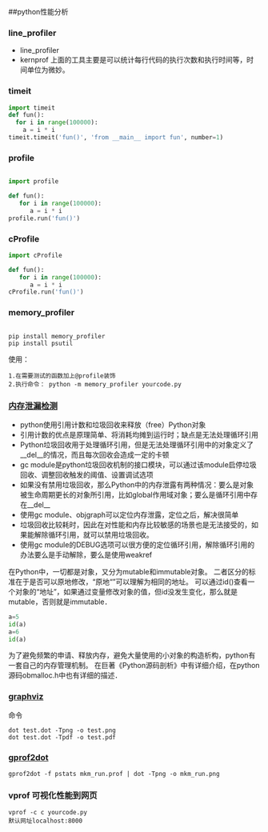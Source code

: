 ##python性能分析

### line_profiler
* line_profiler
* kernprof
上面的工具主要是可以统计每行代码的执行次数和执行时间等，时间单位为微妙。
### timeit
```python
import timeit
def fun():
  for i in range(100000):
    a = i * i
timeit.timeit('fun()', 'from __main__ import fun', number=1)
```

### profile
```python

import profile

def fun():
   for i in range(100000):
      a = i * i
profile.run('fun()')

```

### cProfile
```python
import cProfile

def fun():
   for i in range(100000):
      a = i * i
cProfile.run('fun()')
```

### memory_profiler

```sysbase

pip install memory_profiler  
pip install psutil  
```
使用：
```
1.在需要测试的函数加上@profile装饰
2.执行命令： python -m memory_profiler yourcode.py 
```
### [内存泄漏检测](https://blog.csdn.net/xiarendeniao/article/details/7872619)

* python使用引用计数和垃圾回收来释放（free）Python对象
* 引用计数的优点是原理简单、将消耗均摊到运行时；缺点是无法处理循环引用
* Python垃圾回收用于处理循环引用，但是无法处理循环引用中的对象定义了__del__的情况，而且每次回收会造成一定的卡顿
* gc module是python垃圾回收机制的接口模块，可以通过该module启停垃圾回收、调整回收触发的阈值、设置调试选项
* 如果没有禁用垃圾回收，那么Python中的内存泄露有两种情况：要么是对象被生命周期更长的对象所引用，比如global作用域对象；要么是循环引用中存在__del__
* 使用gc module、objgraph可以定位内存泄露，定位之后，解决很简单
* 垃圾回收比较耗时，因此在对性能和内存比较敏感的场景也是无法接受的，如果能解除循环引用，就可以禁用垃圾回收。
* 使用gc module的DEBUG选项可以很方便的定位循环引用，解除循环引用的办法要么是手动解除，要么是使用weakref

在Python中，一切都是对象，又分为mutable和immutable对象。
二者区分的标准在于是否可以原地修改，“原地“”可以理解为相同的地址。
可以通过id()查看一个对象的“地址”，如果通过变量修改对象的值，但id没发生变化，那么就是mutable，否则就是immutable．
```python
a=5
id(a)
a=6
id(a)
```
为了避免频繁的申请、释放内存，避免大量使用的小对象的构造析构，python有一套自己的内存管理机制。
在巨著《Python源码剖析》中有详细介绍，在python源码obmalloc.h中也有详细的描述．

### [graphviz](https://blog.csdn.net/lanchunhui/article/details/51488375)

命令
```sysbase
dot test.dot -Tpng -o test.png
dot test.dot -Tpdf -o test.pdf
```
### [gprof2dot](https://zhuanlan.zhihu.com/p/24495603)
```sysbase
gprof2dot -f pstats mkm_run.prof | dot -Tpng -o mkm_run.png

```
### vprof 可视化性能到网页

```
vprof -c c yourcode.py 
默认网址localhost:8000
```
